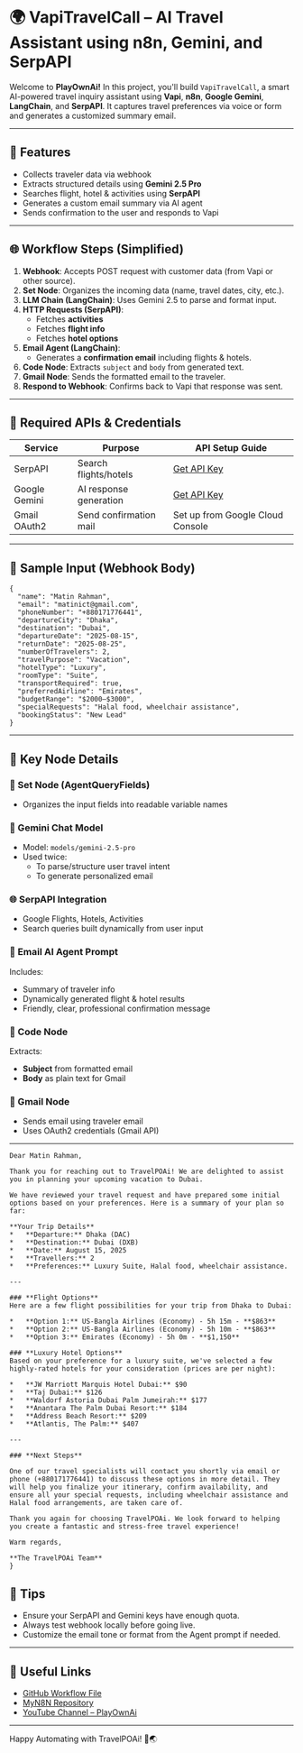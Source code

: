 
# 🌍 VapiTravelCall – AI Travel Assistant using n8n, Gemini, and SerpAPI

Welcome to **PlayOwnAi!** In this project, you'll build `VapiTravelCall`, a smart AI-powered travel inquiry assistant using **Vapi**, **n8n**, **Google Gemini**, **LangChain**, and **SerpAPI**. It captures travel preferences via voice or form and generates a customized summary email.

---

## 🚀 Features

- Collects traveler data via webhook
- Extracts structured details using **Gemini 2.5 Pro**
- Searches flight, hotel & activities using **SerpAPI**
- Generates a custom email summary via AI agent
- Sends confirmation to the user and responds to Vapi

---

## 🌐 Workflow Steps (Simplified)

1. **Webhook**: Accepts POST request with customer data (from Vapi or other source).
2. **Set Node**: Organizes the incoming data (name, travel dates, city, etc.).
3. **LLM Chain (LangChain)**: Uses Gemini 2.5 to parse and format input.
4. **HTTP Requests (SerpAPI)**:
   - Fetches **activities**
   - Fetches **flight info**
   - Fetches **hotel options**
5. **Email Agent (LangChain)**:
   - Generates a **confirmation email** including flights & hotels.
6. **Code Node**: Extracts `subject` and `body` from generated text.
7. **Gmail Node**: Sends the formatted email to the traveler.
8. **Respond to Webhook**: Confirms back to Vapi that response was sent.

---

## 🔑 Required APIs & Credentials

| Service       | Purpose                | API Setup Guide                                         |
| ------------- | ---------------------- | ------------------------------------------------------- |
| SerpAPI       | Search flights/hotels  | [Get API Key](https://serpapi.com/manage-api-key)       |
| Google Gemini | AI response generation | [Get API Key](https://makersuite.google.com/app/apikey) |
| Gmail OAuth2  | Send confirmation mail | Set up from Google Cloud Console                        |

---

## 📂 Sample Input (Webhook Body)

```
{
  "name": "Matin Rahman",
  "email": "matinict@gmail.com",
  "phoneNumber": "+880171776441",
  "departureCity": "Dhaka",
  "destination": "Dubai",
  "departureDate": "2025-08-15",
  "returnDate": "2025-08-25",
  "numberOfTravelers": 2,
  "travelPurpose": "Vacation",
  "hotelType": "Luxury",
  "roomType": "Suite",
  "transportRequired": true,
  "preferredAirline": "Emirates",
  "budgetRange": "$2000–$3000",
  "specialRequests": "Halal food, wheelchair assistance",
  "bookingStatus": "New Lead"
}
```

---

## 🔗 Key Node Details

### 📅 Set Node (AgentQueryFields)

- Organizes the input fields into readable variable names

### 🧠 Gemini Chat Model

- Model: `models/gemini-2.5-pro`
- Used twice:
  - To parse/structure user travel intent
  - To generate personalized email

### 🌐 SerpAPI Integration

- Google Flights, Hotels, Activities
- Search queries built dynamically from user input

### 📨 Email AI Agent Prompt

Includes:

- Summary of traveler info
- Dynamically generated flight & hotel results
- Friendly, clear, professional confirmation message

### 🏨 Code Node

Extracts:

- **Subject** from formatted email
- **Body** as plain text for Gmail

### 📧 Gmail Node

- Sends email using traveler email
- Uses OAuth2 credentials (Gmail API)

---

```
Dear Matin Rahman,

Thank you for reaching out to TravelPOAi! We are delighted to assist
you in planning your upcoming vacation to Dubai.

We have reviewed your travel request and have prepared some initial
options based on your preferences. Here is a summary of your plan so
far:

**Your Trip Details**
*   **Departure:** Dhaka (DAC)
*   **Destination:** Dubai (DXB)
*   **Date:** August 15, 2025
*   **Travellers:** 2
*   **Preferences:** Luxury Suite, Halal food, wheelchair assistance.

---

### **Flight Options**
Here are a few flight possibilities for your trip from Dhaka to Dubai:

*   **Option 1:** US-Bangla Airlines (Economy) - 5h 15m - **$863**
*   **Option 2:** US-Bangla Airlines (Economy) - 5h 10m - **$863**
*   **Option 3:** Emirates (Economy) - 5h 0m - **$1,150**

### **Luxury Hotel Options**
Based on your preference for a luxury suite, we've selected a few
highly-rated hotels for your consideration (prices are per night):

*   **JW Marriott Marquis Hotel Dubai:** $90
*   **Taj Dubai:** $126
*   **Waldorf Astoria Dubai Palm Jumeirah:** $177
*   **Anantara The Palm Dubai Resort:** $184
*   **Address Beach Resort:** $209
*   **Atlantis, The Palm:** $407

---

### **Next Steps**

One of our travel specialists will contact you shortly via email or
phone (+880171776441) to discuss these options in more detail. They
will help you finalize your itinerary, confirm availability, and
ensure all your special requests, including wheelchair assistance and
Halal food arrangements, are taken care of.

Thank you again for choosing TravelPOAi. We look forward to helping
you create a fantastic and stress-free travel experience!

Warm regards,

**The TravelPOAi Team**
}
```

## 🚫 Tips

- Ensure your SerpAPI and Gemini keys have enough quota.
- Always test webhook locally before going live.
- Customize the email tone or format from the Agent prompt if needed.

---

## 🔗 Useful Links

- [GitHub Workflow File](https://github.com/matinict/MyN8N/blob/main/VapiTravelCall.json)
- [MyN8N Repository](https://github.com/matinict/MyN8N)
- [YouTube Channel – PlayOwnAi](https://www.youtube.com/@PlayOwnAi)

---

Happy Automating with TravelPOAi! 🚀🌏

